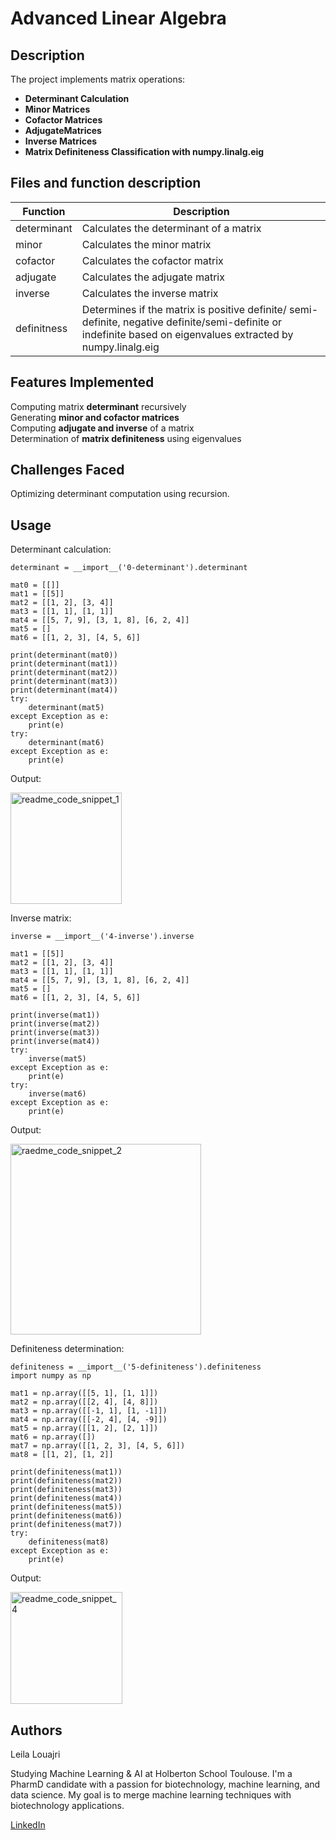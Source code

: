 
#  Advanced Linear Algebra




## Description

The project implements matrix operations:
- **Determinant Calculation**
- **Minor Matrices**
- **Cofactor Matrices**
- **AdjugateMatrices**
- **Inverse Matrices**
- **Matrix Definiteness Classification with numpy.linalg.eig**





## Files and function description
| Function | Description 
--- | --- 
|determinant | Calculates the determinant of a matrix
|minor| Calculates the minor matrix
|cofactor| Calculates the cofactor matrix|
|adjugate| Calculates the adjugate matrix|
|inverse| Calculates the inverse matrix|
|definitness| Determines if the matrix is positive definite/ semi-definite, negative definite/semi-definite or indefinite based on eigenvalues extracted by numpy.linalg.eig

## Features Implemented

Computing matrix **determinant** recursively  
Generating **minor and cofactor matrices**  
Computing **adjugate and inverse** of a matrix  
Determination of **matrix definiteness** using eigenvalues
## Challenges Faced
Optimizing determinant computation using recursion.
## Usage

Determinant calculation:

    determinant = __import__('0-determinant').determinant

    mat0 = [[]]
    mat1 = [[5]]
    mat2 = [[1, 2], [3, 4]]
    mat3 = [[1, 1], [1, 1]]
    mat4 = [[5, 7, 9], [3, 1, 8], [6, 2, 4]]
    mat5 = []
    mat6 = [[1, 2, 3], [4, 5, 6]]

    print(determinant(mat0))
    print(determinant(mat1))
    print(determinant(mat2))
    print(determinant(mat3))
    print(determinant(mat4))
    try:
        determinant(mat5)
    except Exception as e:
        print(e)
    try:
        determinant(mat6)
    except Exception as e:
        print(e)

Output:

<img width="178" alt="readme_code_snippet_1" src="https://github.com/user-attachments/assets/a1699311-e672-4090-a636-a7bb7dde483d" />

Inverse matrix:

    inverse = __import__('4-inverse').inverse

    mat1 = [[5]]
    mat2 = [[1, 2], [3, 4]]
    mat3 = [[1, 1], [1, 1]]
    mat4 = [[5, 7, 9], [3, 1, 8], [6, 2, 4]]
    mat5 = []
    mat6 = [[1, 2, 3], [4, 5, 6]]

    print(inverse(mat1))
    print(inverse(mat2))
    print(inverse(mat3))
    print(inverse(mat4))
    try:
        inverse(mat5)
    except Exception as e:
        print(e)
    try:
        inverse(mat6)
    except Exception as e:
        print(e)

Output:

<img width="305" alt="raedme_code_snippet_2" src="https://github.com/user-attachments/assets/aba684b7-2cf3-4caa-95c2-f168ea0ecff4" />


Definiteness determination:

    definiteness = __import__('5-definiteness').definiteness
    import numpy as np

    mat1 = np.array([[5, 1], [1, 1]])
    mat2 = np.array([[2, 4], [4, 8]])
    mat3 = np.array([[-1, 1], [1, -1]])
    mat4 = np.array([[-2, 4], [4, -9]])
    mat5 = np.array([[1, 2], [2, 1]])
    mat6 = np.array([])
    mat7 = np.array([[1, 2, 3], [4, 5, 6]])
    mat8 = [[1, 2], [1, 2]]

    print(definiteness(mat1))
    print(definiteness(mat2))
    print(definiteness(mat3))
    print(definiteness(mat4))
    print(definiteness(mat5))
    print(definiteness(mat6))
    print(definiteness(mat7))
    try:
        definiteness(mat8)
    except Exception as e:
        print(e)

Output:

<img width="179" alt="readme_code_snippet_4" src="https://github.com/user-attachments/assets/dbac20fd-c9b7-467f-8cc9-85e8a3aa0024" />







## Authors

Leila Louajri

Studying Machine Learning & AI at Holberton School Toulouse. I'm a PharmD candidate with a passion for biotechnology, machine learning, and data science. My goal is to merge machine learning techniques with biotechnology applications.

[LinkedIn](https://www.linkedin.com/in/leila-louajri-4750aa211/)
